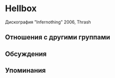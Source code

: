# Hellbox

Дискография
"Infernothing" 2006, Thrash

## Отношения с другими группами


## Обсуждения


## Упоминания

